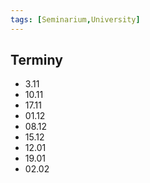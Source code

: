 ```yaml
---
tags: [Seminarium,University]
---
```


## Terminy
- 3.11
- 10.11
- 17.11
- 01.12
- 08.12
- 15.12
- 12.01
- 19.01
- 02.02